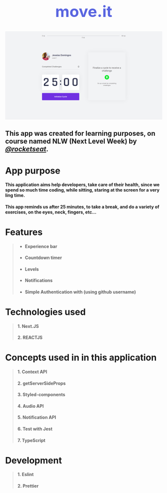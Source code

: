 <h1 style="text-align: center; font-size: 50px; color: #5965E0;">move.it</h1>

![](.Github/app.png)

## This app was created for learning purposes, on course named __NLW__ (Next Level Week) by [_@rocketseat_](https://www.rocketseat.com.br).

# App purpose

#### This application __aims__ help __developers__, take care of their __health__, since we spend so much time __coding__, while __sitting__, staring at the __screen__ for a very ling time.

#### This app __reminds__ us after 25 minutes, to take a __break__, and do a variety of __exercises__, on the eyes, neck, fingers, etc...

# Features 
>- #### __Experience bar__  
>- #### __Countdown timer__ 
>- #### __Levels__ 
>- #### __Notifications__ 
>- #### __Simple Authentication with (using github username)__ 

# Technologies used

> #### 1. __Next.JS__
> #### 2. __REACTJS__

# Concepts used in in this application

> #### 1. __Context API__
> #### 2. __getServerSideProps__
> #### 3. __Styled-components__
> #### 4. __Audio API__
> #### 5. __Notification API__
> #### 6. __Test with Jest__
> #### 7. __TypeScript__

# Development 

> #### 1. __Eslint__
> #### 2. __Prettier__ 